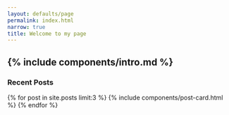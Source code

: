 ```yaml
---
layout: defaults/page
permalink: index.html
narrow: true
title: Welcome to my page
---
```


{% include components/intro.md %}
---

### Recent Posts

{% for post in site.posts limit:3 %}
{% include components/post-card.html %}
{% endfor %}
